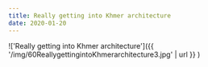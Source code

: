 ```yaml
---
title: Really getting into Khmer architecture
date: 2020-01-20
---
```


!['Really getting into Khmer architecture']({{ '/img/60ReallygettingintoKhmerarchitecture3.jpg' | url }} )
<br>
